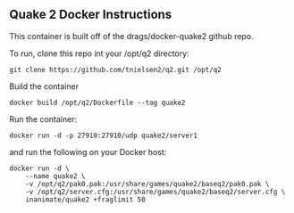## Quake 2 Docker Instructions

This container is built off of the drags/docker-quake2 github repo.

To run, clone this repo int your /opt/q2 directory:

```
git clone https://github.com/tnielsen2/q2.git /opt/q2
```

Build the container
```
docker build /opt/q2/Dockerfile --tag quake2
```

Run the container:
```
docker run -d -p 27910:27910/udp quake2/server1
```






and run the following on your Docker host:
```
docker run -d \
    --name quake2 \
    -v /opt/q2/pak0.pak:/usr/share/games/quake2/baseq2/pak0.pak \
    -v /opt/q2/server.cfg:/usr/share/games/quake2/baseq2/server.cfg \
    inanimate/quake2 +fraglimit 50
```

